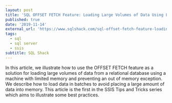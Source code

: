 ```yaml
---
layout: post
title: 'SQL OFFSET FETCH Feature: Loading Large Volumes of Data Using Limited Resources with SSIS'
published: true
date: '2019-11-14'
external_url: 'https://www.sqlshack.com/sql-offset-fetch-feature-loading-large-volumes-of-data-using-limited-resources-with-ssis/'
tags:
  - sql
  - sql server
  - ssis
subtitle: SQL Shack
---
```

In this article, we illustrate how to use the OFFSET FETCH feature as a solution for loading large volumes of data from a relational database using a machine with limited memory and preventing an out of memory exception. We describe how to load data in batches to avoid placing a large amount of data into memory.
This article is the first in the SSIS Tips and Tricks series which aims to illustrate some best practices.
